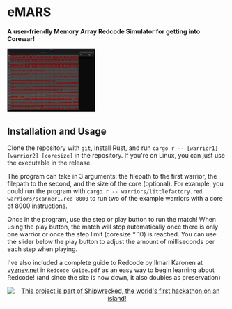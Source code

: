 # eMARS

**A user-friendly Memory Array Redcode Simulator for getting into Corewar!**

<img style="width: 40%" alt="A grid of many grey and red squares" src="screenshot.png"/>

## Installation and Usage

Clone the repository with `git`, install Rust, and run `cargo r -- [warrior1] [warrior2] [coresize]` in the repository.
If you're on Linux, you can just use the executable in the release.

The program can take in 3 arguments: the filepath to the first warrior, the filepath to the second, and the size of the core (optional). For example, you could run the program with `cargo r -- warriors/littlefactory.red warriors/scanner1.red 8000` to run two of the example warriors with a core of 8000 instructions.

Once in the program, use the step or play button to run the match! When using the play button, the match will stop automatically once there is only one warrior or once the step limit (coresize * 10) is reached.
You can use the slider below the play button to adjust the amount of milliseconds per each step when playing.

I've also included a complete guide to Redcode by Ilmari Karonen at [vyznev.net](https://vyznev.net/corewar/guide.html) in `Redcode Guide.pdf` as an easy way to begin learning about Redcode! (and since the site is now down, it also doubles as preservation) 

<div align="center">
  <a href="https://shipwrecked.hackclub.com/?t=ghrm" target="_blank">
    <img src="https://hc-cdn.hel1.your-objectstorage.com/s/v3/739361f1d440b17fc9e2f74e49fc185d86cbec14_badge.png" 
         alt="This project is part of Shipwrecked, the world's first hackathon on an island!" 
         style="width: 35%;">
  </a>
</div>